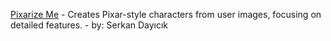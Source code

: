 [Pixarize Me](https://chat.openai.com/g/g-t37VkYd30-pixarize-me) - Creates Pixar-style characters from user images, focusing on detailed features. - by: Serkan Dayıcık
